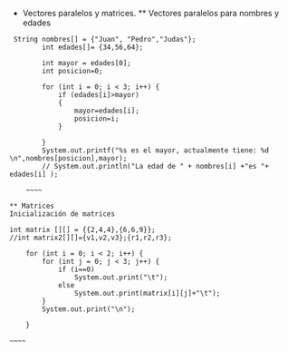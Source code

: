 * Vectores paralelos y matrices.
** Vectores paralelos para nombres y edades
~~~~
 String nombres[] = {"Juan", "Pedro","Judas"};
        int edades[]= {34,56,64};

        int mayor = edades[0];
        int posicion=0;

        for (int i = 0; i < 3; i++) {
            if (edades[i]>mayor)
            {
                mayor=edades[i];
                posicion=i;
            }

        }
        System.out.printf("%s es el mayor, actualmente tiene: %d \n",nombres[posicion],mayor);
        // System.out.println("La edad de " + nombres[i] +"es "+ edades[i] );
  
    ~~~~
    
** Matrices
Inicialización de matrices 
~~~~

    int matrix [][] = {{2,4,4},{6,6,9}};
    //int matrix2[][]={v1,v2,v3};{r1,r2,r3};

        for (int i = 0; i < 2; i++) {
            for (int j = 0; j < 3; j++) {
                if (i==0)
                    System.out.print("\t");
                else
                    System.out.print(matrix[i][j]+"\t");
            }
            System.out.print("\n");

        }
  
    ~~~~
   
